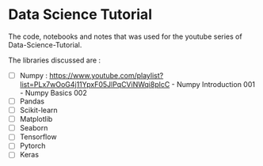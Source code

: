 # Data Science Tutorial
The code, notebooks and notes that was used for the youtube series of Data-Science-Tutorial.


The libraries discussed are :
 - [ ] Numpy : https://www.youtube.com/playlist?list=PLx7wOoG4j11YpxF05JlPqCViNWqi8plcC
       - Numpy Introduction 001
       - Numpy Basics 002
 - [ ] Pandas
 - [ ] Scikit-learn
 - [ ] Matplotlib
 - [ ] Seaborn
 - [ ] Tensorflow
 - [ ] Pytorch
 - [ ] Keras
